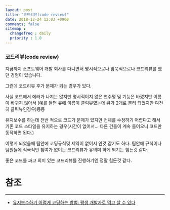 ```yaml
---
layout: post
title: "코드리뷰(code review)"
date: 2018-12-24 12:03 +0900
comments: false
sitemap :
  changefreq : daily
  priority : 1.0
---
```


### 코드리뷰(code review)

지금까지 소프트웨어 개발 회사를 다니면서 명시적으로나 암묵적으로나 코드리뷰를 했던 경험이 있습니다. 

그런데 코드리뷰 후가 문제가 되는 경우가 있다. 

사실 코드에서 에러가 나지는 않지만 명시적이지 않은 변수명 및 기능은 바꼈지만 이름이 바뀌지 않아서 (예를 들면 큐에 이름이 클릭뷰였는데 큐가 2개로 분리 되었지만 여전히 클릭뷰인경우)등등

유지보수를 하는데 전반 적으로 코드가 문제가 있지만 전체를 수정하기 어렵다고 해서 기존 코드 스타일을 유지하는 경우(시간이 없어서... 다른 건들이 계속 들어오니 코드만 동작하면 된다.)

이렇게 되었을때 팀안에 코딩규칙및 제약이 없어서 인것 같기도 하다. 팀안에 규칙이나 팀원들에 적극적인 참여가 없이는 코드리뷰가 유의미 하게 되기는 힘든것 같다.

좋은 코드를 짜고 의미 있는 코드리뷰를 진행하기엔 정말 힘든것 같다.

# 참조
-----
* [유지보수하기 어렵게 코딩하는 방법: 평생 개발자로 먹고 살 수 있다](http://www.hanbit.co.kr/store/books/look.php?p_code=E2375873090)

